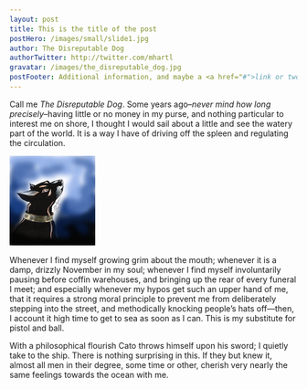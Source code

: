 ```yaml
---
layout: post
title: This is the title of the post
postHero: /images/small/slide1.jpg
author: The Disreputable Dog
authorTwitter: http://twitter.com/mhartl
gravatar: /images/the_disreputable_dog.jpg
postFooter: Additional information, and maybe a <a href="#">link or two</a>
---
```


Call me *The Disreputable Dog*. Some years ago–*never mind how long
precisely*–having little or no money in my purse, and nothing
particular to interest me on shore, I thought I would sail about a little
and see the watery part of the world. It is a way I have of driving off
the spleen and regulating the circulation.

<img class="pull-left" src="/images/the_disreputable_dog.jpg"
     alt="Illustration of dog">

Whenever I find myself growing grim about the mouth; whenever it is a damp,
drizzly November in my soul; whenever I find myself involuntarily pausing
before coffin warehouses, and bringing up the rear of every funeral I meet;
and especially whenever my hypos get such an upper hand of me, that it
requires a strong moral principle to prevent me from deliberately stepping
into the street, and methodically knocking people’s hats off—then, I
account it high time to get to sea as soon as I can. This is my substitute
for pistol and ball.

With a philosophical flourish Cato throws himself upon
his sword; I quietly take to the ship. There is nothing surprising in this.
If they but knew it, almost all men in their degree, some time or other,
cherish very nearly the same feelings towards the ocean with me.
